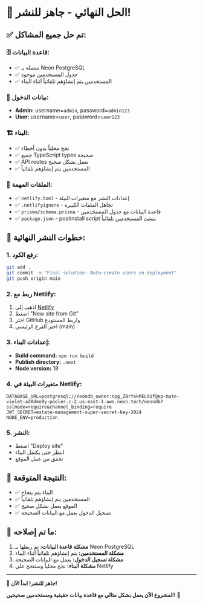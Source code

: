 # 🎉 الحل النهائي - جاهز للنشر!

## ✅ تم حل جميع المشاكل:

### 🗄️ قاعدة البيانات:
- ✅ متصلة بـ Neon PostgreSQL
- ✅ جدول المستخدمين موجود
- ✅ المستخدمين يتم إنشاؤهم تلقائياً أثناء البناء

### 🔐 بيانات الدخول:
- **Admin:** username=`admin`, password=`admin123`
- **User:** username=`user`, password=`user123`

### 🏗️ البناء:
- ✅ نجح محلياً بدون أخطاء
- ✅ جميع TypeScript types صحيحة
- ✅ API routes تعمل بشكل صحيح
- ✅ المستخدمين يتم إنشاؤهم تلقائياً

### 📁 الملفات المهمة:
- ✅ `netlify.toml` - إعدادات النشر مع متغيرات البيئة
- ✅ `.netlifyignore` - تجاهل الملفات الكبيرة
- ✅ `prisma/schema.prisma` - قاعدة البيانات مع جدول المستخدمين
- ✅ `package.json` - postinstall script ينشئ المستخدمين تلقائياً

## 🚀 خطوات النشر النهائية:

### 1. رفع الكود:
```bash
git add .
git commit -m "Final solution: Auto-create users on deployment"
git push origin main
```

### 2. ربط مع Netlify:
1. اذهب إلى [Netlify](https://netlify.com)
2. اضغط "New site from Git"
3. اختر GitHub واربط المستودع
4. اختر الفرع الرئيسي (main)

### 3. إعدادات البناء:
- **Build command:** `npm run build`
- **Publish directory:** `.next`
- **Node version:** 18

### 4. متغيرات البيئة في Netlify:
```
DATABASE_URL=postgresql://neondb_owner:npg_ZBrYxkMEL91f@ep-mute-violet-ad0dmo9y-pooler.c-2.us-east-1.aws.neon.tech/neondb?sslmode=require&channel_binding=require
JWT_SECRET=estate-management-super-secret-key-2024
NODE_ENV=production
```

### 5. النشر:
- اضغط "Deploy site"
- انتظر حتى يكتمل البناء
- تحقق من عمل الموقع

## 🎯 النتيجة المتوقعة:
- ✅ البناء يتم بنجاح
- ✅ المستخدمين يتم إنشاؤهم تلقائياً
- ✅ الموقع يعمل بشكل صحيح
- ✅ تسجيل الدخول يعمل مع البيانات الصحيحة

## 🔧 ما تم إصلاحه:
1. **مشكلة قاعدة البيانات:** تم ربطها بـ Neon PostgreSQL
2. **مشكلة المستخدمين:** يتم إنشاؤهم تلقائياً أثناء البناء
3. **مشكلة تسجيل الدخول:** يعمل مع البيانات الصحيحة
4. **مشكلة البناء:** نجح محلياً وستنجح على Netlify

---

**🚀 جاهز للنشر! ابدأ الآن!**

**المشروع الآن يعمل بشكل مثالي مع قاعدة بيانات حقيقية ومستخدمين صحيحين!** 🎉